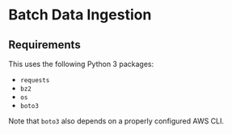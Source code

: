 # Batch Data Ingestion

## Requirements

This uses the following Python 3 packages:

* `requests`
* `bz2`
* `os`
* `boto3`

Note that `boto3` also depends on a properly configured AWS CLI.
